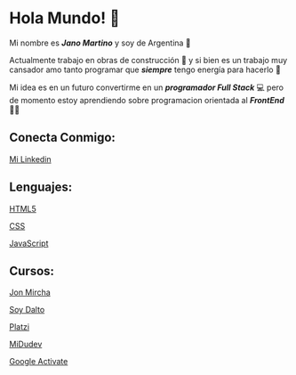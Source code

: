 # Hola Mundo! 👋

Mi nombre es ***Jano Martino*** y soy de Argentina 🧉

Actualmente trabajo en obras de construcción 👷‍ y si bien es un trabajo muy cansador amo tanto programar que ***siempre*** tengo energía para hacerlo 💪

Mi idea es en un futuro convertirme en un ***programador Full Stack*** 💻 pero de momento estoy aprendiendo sobre programacion orientada al ***FrontEnd*** 👨‍💻


## Conecta Conmigo:


[icon]:[https://user-images.githubusercontent.com/78227130/167305829-a723d77c-f39a-466b-82fb-d2d12b2dceaa.png](https://www.linkedin.com/in/jano-martino-70032b20b/)


[Mi Linkedin](https://www.linkedin.com/in/jano-martino-70032b20b/)

## Lenguajes:

[HTML5](https://developer.mozilla.org/es/docs/Glossary/HTML5)

[CSS](https://developer.mozilla.org/es/docs/Web/CSS)

[JavaScript](https://developer.mozilla.org/es/docs/Web/JavaScript) 

## Cursos:

[Jon Mircha](https://jonmircha.com/)

[Soy Dalto](https://www.youtube.com/c/soydalto)

[Platzi](https://platzi.com/)

[MiDudev](https://www.youtube.com/channel/UC8LeXCWOalN8SxlrPcG-PaQ)

[Google Activate](https://learndigital.withgoogle.com/activate/)

<!--
**JanoM2/JanoM2** is a ✨ _special_ ✨ repository because its `README.md` (this file) appears on your GitHub profile.

Here are some ideas to get you started:

- 🔭 I’m currently working on ...
- 🌱 I’m currently learning ...
- 👯 I’m looking to collaborate on ...
- 🤔 I’m looking for help with ...
- 💬 Ask me about ...
- 📫 How to reach me: ...
- 😄 Pronouns: ...
- ⚡ Fun fact: ...
-->
